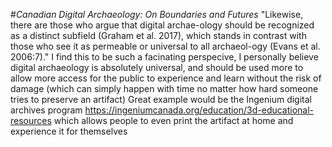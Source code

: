 #*Canadian Digital Archaeology: On Boundaries and Futures*
  "Likewise, there are those who argue that digital archae-ology should be recognized as a distinct subfield  (Graham  et  al.  2017),  which  stands  in  contrast  with  those  who  see  it  as permeable or universal to all archaeol-ogy (Evans et al. 2006:7)."
  I find this to be such a facinating perspecive, I personally believe digital archaeology is absolutely universal, and should be used more to allow more access for the public to experience and learn without the risk of damage (which can simply happen with time no matter how hard someone tries to preserve an artifact)
  Great example would be the Ingenium digital archives program https://ingeniumcanada.org/education/3d-educational-resources which allows people to even print the artifact at home and experience it for themselves
